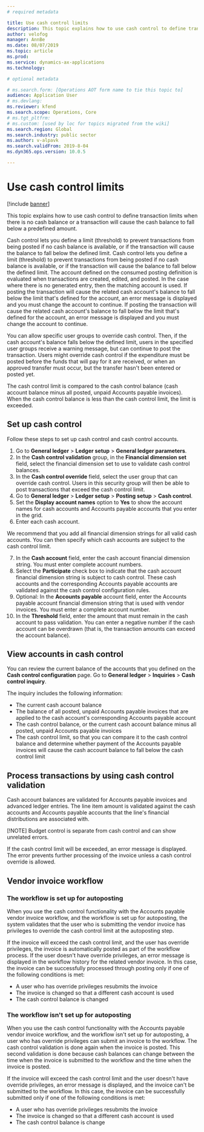 ```yaml
---
# required metadata

title: Use cash control limits
description: This topic explains how to use cash control to define transaction limits when there is no cash balance or a transaction will cause the cash balance to fall below a predefined amount.
author: velofog
manager: AnnBe
ms.date: 08/07/2019
ms.topic: article
ms.prod: 
ms.service: dynamics-ax-applications
ms.technology: 

# optional metadata

# ms.search.form: [Operations AOT form name to tie this topic to]
audience: Application User
# ms.devlang: 
ms.reviewer: kfend
ms.search.scope: Operations, Core 
# ms.tgt_pltfrm: 
# ms.custom: [used by loc for topics migrated from the wiki]
ms.search.region: Global
ms.search.industry: public sector
ms.author: v-alpavk
ms.search.validFrom: 2019-8-04
ms.dyn365.ops.version: 10.0.5

---
```


# Use cash control limits

[!include [banner](../includes/banner.md)]


This topic explains how to use cash control to define transaction limits when there is no cash balance or a transaction will cause the cash balance to fall below a predefined amount.

Cash control lets you define a limit (threshold) to prevent transactions from being posted if no cash balance is available, or if the transaction will cause the balance to fall below the defined limit. Cash control lets you define a limit (threshold) to prevent transactions from being posted if no cash balance is available, or if the transaction will cause the balance to fall below the defined limit. The account defined on the consumed posting definition is evaluated when transactions are created, edited, and posted. In the case where there is no generated entry, then the matching account is used. If posting the transaction will cause the related cash account's balance to fall below the limit that's defined for the account, an error message is displayed and you must change the account to continue. If posting the transaction will cause the related cash account's balance to fall below the limit that's defined for the account, an error message is displayed and you must change the account to continue.

You can allow specific user groups to override cash control. Then, if the cash account's balance falls below the defined limit, users in the specified user groups receive a warning message, but can continue to post the transaction. Users might override cash control if the expenditure must be posted before the funds that will pay for it are received, or when an approved transfer must occur, but the transfer hasn't been entered or posted yet.

The cash control limit is compared to the cash control balance (cash account balance minus all posted, unpaid Accounts payable invoices). When the cash control balance is less than the cash control limit, the limit is exceeded.

## Set up cash control

Follow these steps to set up cash control and cash control accounts.

1. Go to **General ledger** \> **Ledger setup** \> **General ledger parameters**.
2. In the **Cash control validation** group, in the **Financial dimension set** field, select the financial dimension set to use to validate cash control balances.
3. In the **Cash control override** field, select the user group that can override cash control. Users in this security group will then be able to post transactions that exceed the cash control limit.
4. Go to **General ledger** \> **Ledger setup** \> **Posting setup** \> **Cash control**.
5. Set the **Display account names** option to **Yes** to show the account names for cash accounts and Accounts payable accounts that you enter in the grid.
6. Enter each cash account.

We recommend that you add all financial dimension strings for all valid cash accounts. You can then specify which cash accounts are subject to the cash control limit.

7. In the **Cash account** field, enter the cash account financial dimension string. You must enter complete account numbers.
8. Select the **Participate** check box to indicate that the cash account financial dimension string is subject to cash control. These cash accounts and the corresponding Accounts payable accounts are validated against the cash control configuration rules.
9. Optional: In the **Accounts payable** account field, enter the Accounts payable account financial dimension string that is used with vendor invoices. You must enter a complete account number.
10. In the **Threshold** field, enter the amount that must remain in the cash account to pass validation. You can enter a negative number if the cash account can be overdrawn (that is, the transaction amounts can exceed the account balance).

## View accounts in cash control

You can review the current balance of the accounts that you defined on the **Cash control configuration** page. Go to **General ledger** \> **Inquiries** \> **Cash control inquiry**.

The inquiry includes the following information:

- The current cash account balance
- The balance of all posted, unpaid Accounts payable invoices that are applied to the cash account's corresponding Accounts payable account
- The cash control balance, or the current cash account balance minus all posted, unpaid Accounts payable invoices
- The cash control limit, so that you can compare it to the cash control balance and determine whether payment of the Accounts payable invoices will cause the cash account balance to fall below the cash control limit

## Process transactions by using cash control validation

Cash account balances are validated for Accounts payable invoices and advanced ledger entries. The line item amount is validated against the cash accounts and Accounts payable accounts that the line's financial distributions are associated with.

[!NOTE] Budget control is separate from cash control and can show unrelated errors.

If the cash control limit will be exceeded, an error message is displayed. The error prevents further processing of the invoice unless a cash control override is allowed.

## Vendor invoice workflow

### The workflow is set up for autoposting

When you use the cash control functionality with the Accounts payable vendor invoice workflow, and the workflow is set up for autoposting, the system validates that the user who is submitting the vendor invoice has privileges to override the cash control limit at the autoposting step.

If the invoice will exceed the cash control limit, and the user has override privileges, the invoice is automatically posted as part of the workflow process. If the user doesn't have override privileges, an error message is displayed in the workflow history for the related vendor invoice. In this case, the invoice can be successfully processed through posting only if one of the following conditions is met:

- A user who has override privileges resubmits the invoice
- The invoice is changed so that a different cash account is used
- The cash control balance is changed

### The workflow isn't set up for autoposting

When you use the cash control functionality with the Accounts payable vendor invoice workflow, and the workflow isn't set up for autoposting, a user who has override privileges can submit an invoice to the workflow. The cash control validation is done again when the invoice is posted. This second validation is done because cash balances can change between the time when the invoice is submitted to the workflow and the time when the invoice is posted.

If the invoice will exceed the cash control limit and the user doesn't have override privileges, an error message is displayed, and the invoice can't be submitted to the workflow. In this case, the invoice can be successfully submitted only if one of the following conditions is met:

- A user who has override privileges resubmits the invoice
- The invoice is changed so that a different cash account is used
- The cash control balance is change
